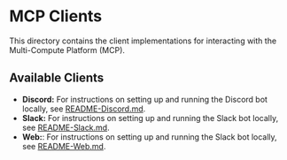 # MCP Clients

This directory contains the client implementations for interacting with the Multi-Compute Platform (MCP).

## Available Clients

* **Discord:** For instructions on setting up and running the Discord bot locally,
  see [README-Discord.md](./README-Discord.md).
* **Slack:** For instructions on setting up and running the Slack bot locally, see [README-Slack.md](./README-Slack.md).
* **Web:**: For instructions on setting up and running the Slack bot locally, see [README-Web.md](./README-Web.md).